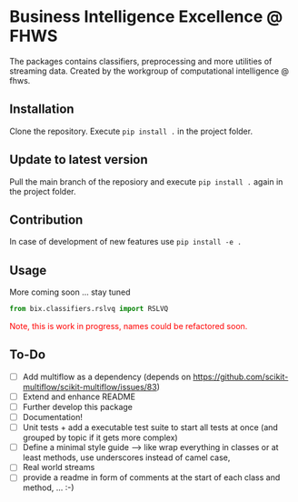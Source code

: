 # Business Intelligence Excellence @ FHWS 
The packages contains classifiers, preprocessing and more utilities of streaming data.
Created by the workgroup of computational intelligence @ fhws.

## Installation
Clone the repository. Execute ``pip install .`` in the project folder.

## Update to latest version
Pull the main branch of the reposiory and execute ``pip install .`` again in the project folder.

## Contribution 
In case of development of new features use ``pip install -e .`` 

## Usage
More coming soon ... stay tuned

```python
from bix.classifiers.rslvq import RSLVQ
```

<p style="color:#FF0000";>Note, this is work in progress, names could be refactored soon.</p>

## To-Do
- [ ] Add multiflow as a dependency (depends on https://github.com/scikit-multiflow/scikit-multiflow/issues/83)
- [ ] Extend and enhance README
- [ ] Further develop this package
- [ ] Documentation!
- [ ] Unit tests + add a executable test suite to start all tests at once (and grouped by topic if it gets more complex)
- [ ] Define a minimal style guide --> like wrap everything in classes or at least methods, use underscores instead of camel case, 
- [ ] Real world streams
- [ ] provide a readme in form of comments at the start of each class and method, ... :-)
